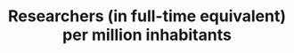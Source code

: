 ---
data_non_statistical: true
goal_meta_link: http://unstats.un.org/sdgs/files/metadata-compilation/Metadata-Goal-9.pdf
graph_title: Researchers (in full-time equivalent) per million inhabitants
graph_type: line
has_metadata: false
indicator: 9.5.2
indicator_name: Researchers (in full-time equivalent) per million inhabitants
indicator_sort_order: 09-05-02
indicator_variable: res_fte_permill_inhabitants
layout: indicator
national_geographical_coverage: United States
permalink: /9-5-2/
published: true
reporting_status: notstarted
sdg_goal: 9
source_active_1: true
source_notes_1: null
source_title_1: null
target: Enhance scientific research, upgrade the technological capabilities of industrial
  sectors in all countries, in particular developing countries, including, by 2030,
  encouraging innovation and substantially increasing the number of research and development
  workers per 1 million people and public and private research and development spending.
target_id: '9.5'
title: Researchers (in full-time equivalent) per million inhabitants
un_custodial_agency: UNESCO-UIS
un_designated_tier: '1'
variable_description: null
variable_notes: null
---